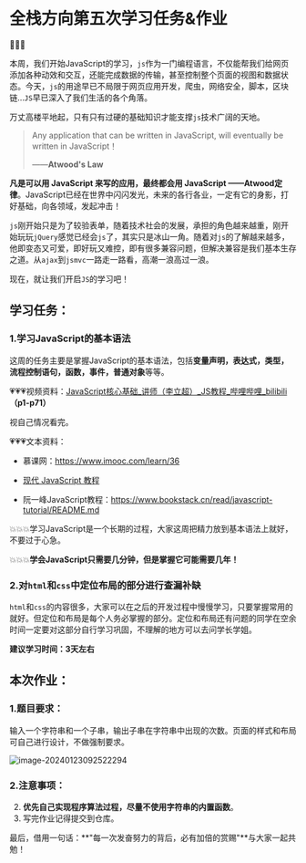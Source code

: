 # 全栈方向第五次学习任务&作业

🌟🌟🌟

本周，我们开始JavaScript的学习，`js`作为一门编程语言，不仅能帮我们给网页添加各种动效和交互，还能完成数据的传输，甚至控制整个页面的视图和数据状态。今天，`js`的用途早已不局限于网页应用开发，爬虫，网络安全，脚本，区块链…`JS`早已深入了我们生活的各个角落。

万丈高楼平地起，只有只有过硬的基础知识才能支撑`js`技术广阔的天地。

> Any application that can be written in JavaScript, will eventually be written in JavaScript！
>
> ——**Atwood's Law**

**凡是可以用 JavaScript 来写的应用，最终都会用 JavaScript ——Atwood定律**。JavaScript已经在世界中闪闪发光，未来的各行各业，一定有它的身影，打好基础，向各领域，发起冲击！

`js`刚开始只是为了较验表单，随着技术社会的发展，承担的角色越来越重，刚开始玩玩`jQuery`感觉已经会`js`了，其实只是冰山一角。随着对`js`的了解越来越多，他即变态又可爱，即好玩又难控，即有很多兼容问题，但解决兼容是我们基本生存之道。从`ajax`到`jsmvc`一路走一路看，高潮一浪高过一浪。

现在，就让我们开启`JS`的学习吧！

## 学习任务：

### 1.学习JavaScript的基本语法

这周的任务主要是掌握JavaScript的基本语法，包括**变量声明，表达式，类型，流程控制语句，函数，事件，普通对象**等等。



💗💗💗视频资料：[JavaScript核心基础_讲师（李立超）_JS教程_哔哩哔哩_bilibili](https://www.bilibili.com/video/BV1mG411h7aD/?spm_id_from=333.788.recommend_more_video.1&vd_source=4e870a47527a8bb153ebe3c2c4f3879d)  **（p1-p71）**

视自己情况看完。

💗💗💗文本资料：

* 慕课网：https://www.imooc.com/learn/36

* [现代 JavaScript 教程](https://zh.javascript.info/)

* 阮一峰JavaScript教程：https://www.bookstack.cn/read/javascript-tutorial/README.md



💥💥💥学习JavaScript是一个长期的过程，大家这周把精力放到基本语法上就好，不要过于心急。

💥💥💥**学会JavaScript只需要几分钟，但是掌握它可能需要几年！**

### 2.对`html`和`css`中定位布局的部分进行查漏补缺

`html`和`css`的内容很多，大家可以在之后的开发过程中慢慢学习，只要掌握常用的就好。但定位和布局是每个人务必掌握的部分。定位和布局还有问题的同学在空余时间一定要对这部分自行学习巩固，不理解的地方可以去问学长学姐。

**建议学习时间：3天左右**

## 本次作业：

### 1.题目要求：

输入一个字符串和一个子串，输出子串在字符串中出现的次数。页面的样式和布局可自己进行设计，不做强制要求。

![image-20240123092522294](https://yunding-ljt.oss-cn-beijing.aliyuncs.com/image-20240123092522294.png)

### 2.注意事项：

2. **优先自己实现程序算法过程，尽量不使用字符串的内置函数**。
2. 写完作业记得提交到仓库。

最后，借用一句话：**"每一次发奋努力的背后，必有加倍的赏赐"**与大家一起共勉！



